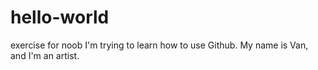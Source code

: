 # hello-world
exercise for noob
I'm trying to learn how to use Github.
My name is Van, and I'm an artist.
